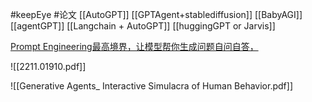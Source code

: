 #keepEye #论文 
[[AutoGPT]]
[[GPTAgent+stablediffusion]]
[[BabyAGI]]
[[agentGPT]]
[[Langchain + AutoGPT]]
[[huggingGPT or Jarvis]]


[Prompt Engineering最高境界，让模型帮你生成问题自问自答，](https://www.bilibili.com/video/BV1JM4y1r7wC/ "Prompt Engineering最高境界，让模型帮你生成问题自问自答，ICLR2023最新工作#人工智能 #chatgpt应用领域 #openai")


![[2211.01910.pdf]]

![[Generative Agents_ Interactive Simulacra of Human Behavior.pdf]]